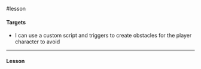 #lesson 

#### Targets

- I can use a custom script and triggers to create obstacles for the player character to avoid

---
#### Lesson

